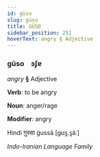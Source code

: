 ```yaml
---
id: güso
slug: güso
title: GÜSO
sidebar_position: 251
hoverText: angry § Adjective
---
```


### güso&emsp;<span kind="abugida">ꜿʄɐ</span>

*angry* **§** Adjective

**Verb**: to be angry

**Noun**: anger/rage

**Modifier**: angry

Hindi ग़ुस्सा ġussā [ɡʊs̪.s̪äː]

*Indo-Iranian Language Family*